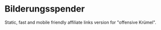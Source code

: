 # Bilderungsspender

Static, fast and mobile friendly affiliate links version for "offensive Krümel".
